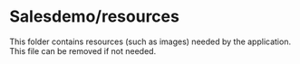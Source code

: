 # Salesdemo/resources

This folder contains resources (such as images) needed by the application. This file can
be removed if not needed.
